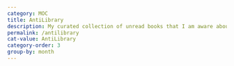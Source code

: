 ```yaml
---
category: MOC
title: AntiLibrary
description: My curated collection of unread books that I am aware about/owns. A sneak peak to unexplored knowledge and stories. Emoji indicates material type. Explore my <a href="/library">Reading list.</a>
permalink: /antilibrary
cat-value: AntiLibrary
category-order: 3
group-by: month
---
```

